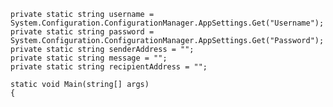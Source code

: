 	private static string username = System.Configuration.ConfigurationManager.AppSettings.Get("Username");
	private static string password = System.Configuration.ConfigurationManager.AppSettings.Get("Password");
	private static string senderAddress = "";
	private static string message = "";
	private static string recipientAddress = "";
	
	static void Main(string[] args)
	{
		
		